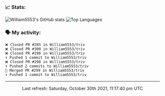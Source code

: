 ### 📈 Stats:
![William5553's GitHub stats](https://github-readme-stats.vercel.app/api?username=william5553&show_icons=true)
![Top Languages](https://github-readme-stats.vercel.app/api/top-langs/?username=william5553&langs_count=10&layout=compact)

### 🗣 My activity:
```
❌ Closed PR #285 in William5553/triv
❌ Closed PR #300 in William5553/triv
❌ Closed PR #296 in William5553/triv
⬆️ Pushed 1 commit to William5553/triv
❌ Closed PR #298 in William5553/triv
⬆️ Pushed 2 commits to William5553/triv
🎉 Merged PR #299 in William5553/triv
⬆️ Pushed 1 commit to William5553/triv
```

------------
<p align="center">Last refresh: Saturday, October 30th 2021, 11:17:40 pm UTC</p>

